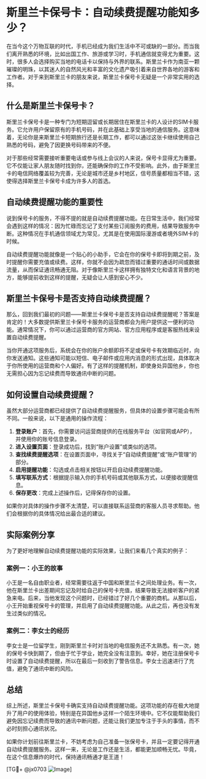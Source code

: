 # 斯里兰卡保号卡：自动续费提醒功能知多少？

在当今这个万物互联的时代，手机已经成为我们生活中不可或缺的一部分。而当我们离开熟悉的环境，比如出国工作、旅游或学习时，手机通信就变得尤为重要。这时，很多人会选择购买当地的电话卡以保持与外界的联系。斯里兰卡作为南亚一颗璀璨的明珠，以其迷人的自然风光和丰富的文化遗产吸引着来自世界各地的游客和工作者。对于来到斯里兰卡的朋友来说，斯里兰卡保号卡无疑是一个非常实用的选择。

## 什么是斯里兰卡保号卡？

斯里兰卡保号卡是一种专门为短期逗留或长期居住在斯里兰卡的人设计的SIM卡服务。它允许用户保留原有的手机号码，并在此基础上享受当地的通信服务。这意味着，无论你是来斯里兰卡短期旅行还是长期工作，都可以通过这张卡继续使用自己熟悉的号码，避免了因更换号码带来的不便。

对于那些经常需要接听重要电话或参与线上会议的人来说，保号卡显得尤为重要。它不仅能让家人朋友随时找到你，还能确保你的工作不受影响。此外，由于斯里兰卡的电信网络覆盖较为完善，无论是城市还是乡村地区，信号质量都相当不错，这使得选择斯里兰卡保号卡成为许多人的首选。

## 自动续费提醒功能的重要性

说到保号卡的服务，不得不提的就是自动续费提醒功能。在日常生活中，我们经常会遇到这样的情况：因为忙碌而忘记了支付某些订阅服务的费用，结果导致服务中断。这种情况在手机通信领域尤为常见，尤其是在使用国际漫游或者境外SIM卡的时候。

自动续费提醒功能就像是一个贴心的小助手，它会在你的保号卡即将到期之前，及时提醒你需要充值或续费。这样，你就不会因为疏忽而错过重要的通话时间或数据流量，从而保证通讯畅通无阻。对于像斯里兰卡这样拥有独特文化和语言背景的地方，能够提前收到这样的提醒，无疑会让人感到安心不少。

## 斯里兰卡保号卡是否支持自动续费提醒？

那么，回到我们最初的问题——斯里兰卡保号卡是否支持自动续费提醒呢？答案是肯定的！大多数提供斯里兰卡保号卡服务的运营商都会为用户提供这一便利的功能。通常情况下，你可以通过运营商的官方网站、官方应用程序或是客服热线来设置自动续费提醒。

当你开通这项服务后，系统会在你的账户余额即将不足或保号卡有效期临近时，向你发送通知。这些通知可能以短信、电子邮件或应用内消息的形式出现，具体取决于你所使用的运营商和个人偏好。有了这样的提醒机制，即使身处异国他乡，你也无需担心因为忘记续费而导致通讯中断的问题。

## 如何设置自动续费提醒？

虽然大部分运营商都已经提供了自动续费提醒服务，但具体的设置步骤可能会有所不同。一般来说，以下是通用的操作流程：

1. **登录账户**：首先，你需要访问运营商提供的在线服务平台（如官网或APP），并使用你的账号信息登录。
2. **进入设置页面**：登录成功后，找到“账户设置”或类似的选项。
3. **查找续费提醒选项**：在设置页面中，寻找关于“自动续费提醒”或“账户管理”的部分。
4. **启用提醒功能**：勾选或点击相关按钮以开启自动续费提醒功能。
5. **填写联系方式**：根据提示输入你的手机号码或其他联系方式，以便接收提醒信息。
6. **保存更改**：完成上述操作后，记得保存你的设置。

如果你对具体的操作步骤不太清楚，可以直接联系运营商的客服人员寻求帮助。他们会根据你的具体情况给出最合适的建议。

## 实际案例分享

为了更好地理解自动续费提醒功能的实际效果，让我们来看几个真实的例子：

### 案例一：小王的故事

小王是一名自由职业者，经常需要往返于中国和斯里兰卡之间处理业务。有一次，他在斯里兰卡出差期间忘记及时给自己的保号卡充值，结果导致无法接听客户的紧急来电。后来，当他发现这个问题时，已经错过了好几个重要的商机。从那以后，小王开始重视保号卡的管理，并启用了自动续费提醒功能。从此之后，再也没有发生过类似的情况。

### 案例二：李女士的经历

李女士是一位留学生，刚到斯里兰卡时对当地的电信服务还不太熟悉。有一次，她的保号卡快到期了，但由于忙于学业，她完全没有注意到。幸好，她在注册保号卡时设置了自动续费提醒，所以在最后一刻收到了警告信息。李女士迅速进行了充值，避免了通讯中断的风险。

## 总结

综上所述，斯里兰卡保号卡确实支持自动续费提醒功能。这项功能的存在极大地提升了用户的使用体验，特别是在异国他乡这样一个陌生环境中。它不仅能帮助我们避免因忘记续费而导致的通讯中断问题，还能让我们更加专注于手头的事情，而不必时刻担心通讯状况。

如果你计划前往斯里兰卡，不妨考虑为自己准备一张保号卡，并且一定要记得开通自动续费提醒服务。这样一来，无论是工作还是生活，都能更加顺畅无忧。毕竟，在这个信息爆炸的时代，保持通讯畅通才是王道！

[TG💪+ @jx0703 ![Image](https://github.com/user-attachments/assets/dbca1d08-cadb-493c-b0ec-ad6f7a83f270)]